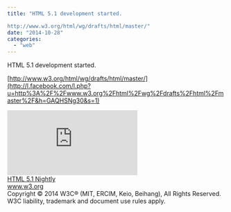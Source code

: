 ```yaml
---
title: "HTML 5.1 development started.

http://www.w3.org/html/wg/drafts/html/master/"
date: "2014-10-28"
categories: 
  - "web"
---
```


HTML 5.1 development started.  
  
[http://www.w3.org/html/wg/drafts/html/master/](http://l.facebook.com/l.php?u=http%3A%2F%2Fwww.w3.org%2Fhtml%2Fwg%2Fdrafts%2Fhtml%2Fmaster%2F&h=GAQHSNg30&s=1)  
  
[![](https://fbexternal-a.akamaihd.net/safe_image.php?d=AQByHxRjACGtlz0g&w=158&h=158&url=http%3A%2F%2Fwww.w3.org%2FIcons%2Fw3c_home)](http://l.facebook.com/l.php?u=http%3A%2F%2Fwww.w3.org%2Fhtml%2Fwg%2Fdrafts%2Fhtml%2Fmaster%2F&h=SAQHL76oZ&s=1)  
[HTML 5.1 Nightly](http://l.facebook.com/l.php?u=http%3A%2F%2Fwww.w3.org%2Fhtml%2Fwg%2Fdrafts%2Fhtml%2Fmaster%2F&h=MAQGC-c1A&s=1)  
www.w3.org  
Copyright © 2014 W3C® (MIT, ERCIM, Keio, Beihang), All Rights Reserved. W3C liability, trademark and document use rules apply.
